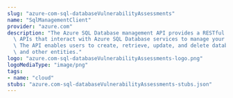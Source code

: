 ```yaml
---
slug: "azure-com-sql-databaseVulnerabilityAssessments"
name: "SqlManagementClient"
provider: "azure.com"
description: "The Azure SQL Database management API provides a RESTful set of web\
  \ APIs that interact with Azure SQL Database services to manage your databases.\
  \ The API enables users to create, retrieve, update, and delete databases, servers,\
  \ and other entities."
logo: "azure.com-sql-databaseVulnerabilityAssessments-logo.png"
logoMediaType: "image/png"
tags:
- name: "cloud"
stubs: "azure.com-sql-databaseVulnerabilityAssessments-stubs.json"
---
```

